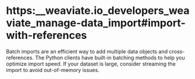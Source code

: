 # https:\_\_weaviate.io_developers_weaviate_manage-data_import#import-with-references

Batch imports are an efficient way to add multiple data objects and cross-references. The Python clients have built-in batching methods to help you optimize import speed. If your dataset is large, consider streaming the import to avoid out-of-memory issues.
